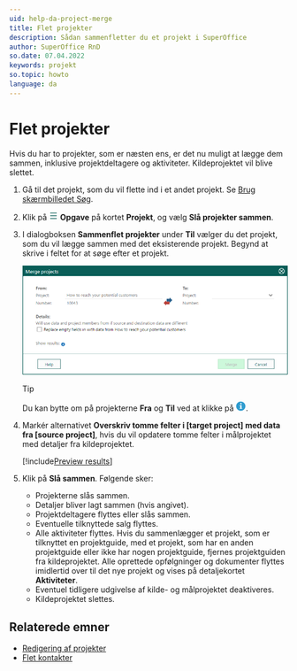 ```yaml
---
uid: help-da-project-merge
title: Flet projekter
description: Sådan sammenfletter du et projekt i SuperOffice
author: SuperOffice RnD
so.date: 07.04.2022
keywords: projekt
so.topic: howto
language: da
---
```


# Flet projekter

Hvis du har to projekter, som er næsten ens, er det nu muligt at lægge dem sammen, inklusive projektdeltagere og aktiviteter. Kildeprojektet vil blive slettet.

1. Gå til det projekt, som du vil flette ind i et andet projekt. Se [Brug skærmbilledet Søg][1].

2. Klik på ![ikon][img1] **Opgave** på kortet **Projekt**, og vælg **Slå projekter sammen**.

3. I dialogboksen **Sammenflet projekter** under **Til** vælger du det projekt, som du vil lægge sammen med det eksisterende projekt. Begynd at skrive i feltet for at søge efter et projekt.

    ![Dialogboksen Slå projekter sammen -screenshot][img2]

    > [!TIP]
    > Du kan bytte om på projekterne **Fra** og **Til** ved at klikke på ![ikon][img3].

4. Markér alternativet **Overskriv tomme felter i \[target project\] med data fra \[source project\]**, hvis du vil opdatere tomme felter i målprojektet med detaljer fra kildeprojektet.

    [!include[Preview results](../../learn/includes/note-preview-results.md)]

5. Klik på **Slå sammen**. Følgende sker:
    * Projekterne slås sammen.
    * Detaljer bliver lagt sammen (hvis angivet).
    * Projektdeltagere flyttes eller slås sammen.
    * Eventuelle tilknyttede salg flyttes.
    * Alle aktiviteter flyttes.
        Hvis du sammenlægger et projekt, som er tilknyttet en projektguide, med et projekt, som har en anden projektguide eller ikke har nogen projektguide, fjernes projektguiden fra kildeprojektet. Alle oprettede opfølgninger og dokumenter flyttes imidlertid over til det nye projekt og vises på detaljekortet **Aktiviteter**.
    * Eventuel tidligere udgivelse af kilde- og målprojektet deaktiveres.
    * Kildeprojektet slettes.

## Relaterede emner

* [Redigering af projekter][3]
* [Flet kontakter][2]

<!-- Referenced links -->
[1]: ../../search-options/learn/find-screen.md
[2]: ../../company/learn/merge-companies.md
[3]: edit.md

<!-- Referenced images -->
[img1]: ../../../media/icons/btn-menu.png
[img3]: ../../../../common/icons/info-ball.png
[img2]: ../../../media/loc/en/project/merge-project.bmp
